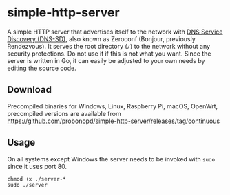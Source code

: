 # simple-http-server

A simple HTTP server that advertises itself to the network with [DNS Service Discovery (DNS-SD)](http://www.dns-sd.org/), also known as Zeroconf (Bonjour, previously Rendezvous). It serves the root directory (`/`) to the network without any security protections. Do not use it if this is not what you want. Since the server is written in Go, it can easily be adjusted to your own needs by editing the source code.

## Download

Precompiled binaries for Windows, Linux, Raspberry Pi, macOS, OpenWrt, precompiled versions are available from https://github.com/probonopd/simple-http-server/releases/tag/continuous

## Usage

On all systems except Windows the server needs to be invoked with `sudo` since it uses port 80.

```
chmod +x ./server-*
sudo ./server
```

